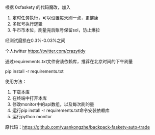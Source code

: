 根据 0xfaskety 的代码魔改，加入

1. 定时任务执行，可以设置每天刷一点，更健康
2. 多账号执行逻辑
3. 牛市币本位，刷量完后账号保留sol，防止爆拉


经测试磨损在0.3%-0.03%之间

个人twitter https://twitter.com/crazytidy

通过requirements.txt文件安装依赖库，推荐在北京时间的下午刷量

pip install -r requirements.txt

使用方法：
1. 下载本库
2. 在终端中打开本库
3. 修改monitor中的api数组，以及每次刷的量
4. 运行pip install -r requirements.txt命令安装依赖库
5. 运行python monitor

原代码：https://github.com/yuankongzhe/backpack-faskety-auto-trade
